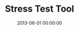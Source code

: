 ---
layout: inner
position: left
title: 'Stress Test Tool'
lead_text: 'A software that simulates and measures possible risks and financial status of the bank given certain data scenarios.'
tags: ['MySQL', 'PHP', 'HTML, CSS', 'JS, jQuery']
featured_image: ['/img/posts/mandiri-min.png']
date: 2013-06-01 00:00:00
categories: ['Web']
project_link: ''
button_icon: ''
button_text: ''
order: 3
visible: 1
company: 'Freelance'
---